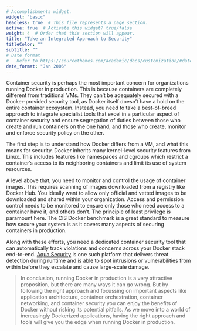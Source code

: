 ```yaml
---
# Accomplishments widget.
widget: "basic"  
headless: true  # This file represents a page section.
active: true  # Activate this widget? true/false
weight: 4  # Order that this section will appear.
title: "Take an Integrated Approach to Security"
titleColor: ""
subtitle: ""
# Date format
#   Refer to https://sourcethemes.com/academic/docs/customization/#date-format
date_format: "Jan 2006"
---
```

Container security is perhaps the most important concern for organizations running Docker in production. This is because containers are completely different from traditional VMs. They can’t be adequately secured with a Docker-provided security tool, as Docker itself doesn’t have a hold on the entire container ecosystem. Instead, you need to take a best-of-breed approach to integrate specialist tools that excel in a particular aspect of container security and ensure segregation of duties between those who create and run containers on the one hand, and those who create, monitor and enforce security policy on the other.

The first step is to understand how Docker differs from a VM, and what this means for security. Docker inherits many kernel-level security features from Linux. This includes features like namespaces and cgroups which restrict a container’s access to its neighboring containers and limit its use of system resources.

A level above that, you need to monitor and control the usage of container images. This requires scanning of images downloaded from a registry like Docker Hub. You ideally want to allow only official and vetted images to be downloaded and shared within your organization. Access and permission control needs to be monitored to ensure only those who need access to a container have it, and others don’t. The principle of least privilege is paramount here. The CIS Docker benchmark is a great standard to measure how secure your system is as it covers many aspects of securing containers in production.

Along with these efforts, you need a dedicated container security tool that can automatically track violations and concerns across your Docker stack end-to-end. [Aqua Security](https://www.aquasec.com/) is one such platform that delivers threat detection during runtime and is able to spot intrusions or vulnerabilities from within before they escalate and cause large-scale damage.

> In conclusion, running Docker in production is a very attractive proposition, but there are many ways it can go wrong. But by following the right approach and focussing on important aspects like application architecture, container orchestration, container networking, and container security you can enjoy the benefits of Docker without risking its potential pitfalls. As we move into a world of increasingly Dockerized applications, having the right approach and tools will give you the edge when running Docker in production.